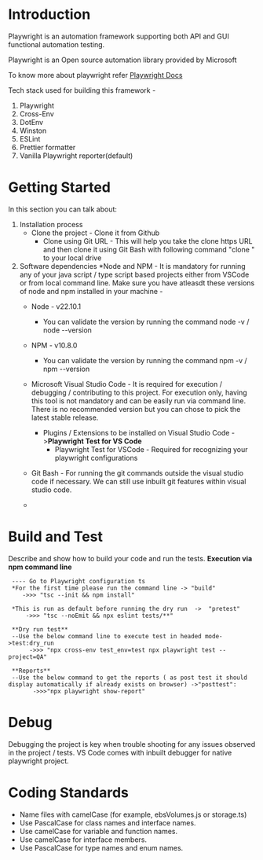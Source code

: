 # Introduction
Playwright is an automation framework supporting both API and GUI functional automation testing.
 
Playwright is an Open source automation library provided by Microsoft
 
To know more about playwright refer [Playwright Docs](https://playwright.dev/docs/intro)
 
Tech stack used for building this framework -
1.  Playwright
2.  Cross-Env
3.  DotEnv
4.  Winston
5.  ESLint
6.  Prettier formatter
7.  Vanilla Playwright reporter(default)
 
# Getting Started
In this section you can talk about:
1.  Installation process
    * Clone the project - Clone it from Github        
        * Clone using Git URL - This will help you take the clone https URL and then clone it using Git Bash with following command "clone <remote clone url>" to your local drive      
2.  Software dependencies
    *Node and NPM - It is mandatory for running any of your java script / type script based projects either from VSCode or from local command line. Make sure you have atleasdt these versions of node and npm installed in your machine -
      * Node - v22.10.1
        - You can validate the version by running the command node -v / node --version
      * NPM -  v10.8.0
        - You can validate the version by running the command npm -v / npm --version


    * Microsoft Visual Studio Code - It is required for execution / debugging / contributing to this project. For execution only, having this tool is not mandatory and can be easily run via command line. There is no recommended version but you can chose to pick the    latest stable release.
        * Plugins / Extensions to be installed on Visual Studio Code ->**Playwright Test for VS Code**
            * Playwright Test for VSCode - Required for recognizing your playwright configurations            
    * Git Bash - For running the git commands outside the visual studio code if necessary. We can still use inbuilt git features within visual studio code.
    * 
 
# Build and Test
  Describe and show how to build your code and run the tests.
   **Execution via npm command line**
     
     ---- Go to Playwright configuration ts
     *For the first time please run the command line -> "build"
        ->>> "tsc --init && npm install"
        
     *This is run as default before running the dry run  ->  "pretest"
         ->>> "tsc --noEmit && npx eslint tests/**" 
            
     **Dry run test**
     --Use the below command line to execute test in headed mode- >test:dry_run         
          ->>> "npx cross-env test_env=test npx playwright test --project=QA" 
     
     **Reports**
     --Use the below command to get the reports ( as post test it should display automatically if already exists on browser) ->"posttest":            
           ->>>"npx playwright show-report"    
 
# Debug
  Debugging the project is key when trouble shooting for any issues observed in the project / tests. VS Code comes with inbuilt debugger for native playwright project.
 
# Coding Standards
- Name files with camelCase (for example, ebsVolumes.js or storage.ts)
- Use PascalCase for class names and interface names.
- Use camelCase for variable and function names.
- Use camelCase for interface members.
- Use PascalCase for type names and enum names.
